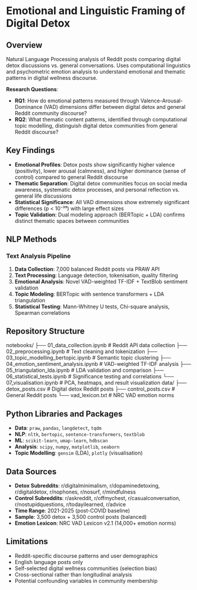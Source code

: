 # Emotional and Linguistic Framing of Digital Detox

## Overview
Natural Language Processing analysis of Reddit posts comparing digital detox discussions vs. general conversations. Uses computational linguistics and psychometric emotion analysis to understand emotional and thematic patterns in digital wellness discourse.

**Research Questions**: 
- **RQ1**: How do emotional patterns measured through Valence-Arousal-Dominance (VAD) dimensions differ between digital detox and general Reddit community discourse?
- **RQ2**: What thematic content patterns, identified through computational topic modelling, distinguish digital detox communities from general Reddit discourse?

## Key Findings
- **Emotional Profiles**: Detox posts show significantly higher valence (positivity), lower arousal (calmness), and higher dominance (sense of control) compared to general Reddit discourse
- **Thematic Separation**: Digital detox communities focus on social media awareness, systematic detox processes, and personal reflection vs. general life discussions
- **Statistical Significance**: All VAD dimensions show extremely significant differences (p < 10⁻³⁹) with large effect sizes
- **Topic Validation**: Dual modeling approach (BERTopic + LDA) confirms distinct thematic spaces between communities

## NLP Methods

### Text Analysis Pipeline
1. **Data Collection**: 7,000 balanced Reddit posts via PRAW API
2. **Text Processing**: Language detection, tokenisation, quality filtering
3. **Emotional Analysis**: Novel VAD-weighted TF-IDF + TextBlob sentiment validation
4. **Topic Modeling**: BERTopic with sentence transformers + LDA triangulation
5. **Statistical Testing**: Mann-Whitney U tests, Chi-square analysis, Spearman correlations

## Repository Structure
notebooks/
├── 01_data_collection.ipynb           # Reddit API data collection
├── 02_preprocessing.ipynb             # Text cleaning and tokenization
├── 03_topic_modelling_bertopic.ipynb  # Semantic topic clustering
├── 04_emotion_sentiment_analysis.ipynb # VAD-weighted TF-IDF analysis
├── 05_triangulation_lda.ipynb         # LDA validation and comparison
├── 06_statistical_tests.ipynb         # Significance testing and correlations
└── 07_visualisation.ipynb             # PCA, heatmaps, and result visualization
data/
├── detox_posts.csv                    # Digital detox Reddit posts
├── control_posts.csv                  # General Reddit posts
└── vad_lexicon.txt                    # NRC VAD emotion norms

## Python Libraries and Packages
- **Data**: `praw`, `pandas`, `langdetect`, `tqdm`
- **NLP**: `nltk`, `bertopic`, `sentence-transformers`, `textblob`
- **ML**: `scikit-learn`, `umap-learn`, `hdbscan`
- **Analysis**: `scipy`, `numpy`, `matplotlib`, `seaborn`
- **Topic Modelling**: `gensim` (LDA), `plotly` (visualisation)

## Data Sources
- **Detox Subreddits**: r/digitalminimalism, r/dopaminedetoxing, r/digitaldetox, r/nophones, r/nosurf, r/mindfulness
- **Control Subreddits**: r/askreddit, r/offmychest, r/casualconversation, r/nostupidquestions, r/todayilearned, r/advice
- **Time Range**: 2021-2025 (post-COVID baseline)
- **Sample**: 3,500 detox + 3,500 control posts (balanced)
- **Emotion Lexicon**: NRC VAD Lexicon v2.1 (14,000+ emotion norms)

## Limitations
- Reddit-specific discourse patterns and user demographics
- English language posts only
- Self-selected digital wellness communities (selection bias)
- Cross-sectional rather than longitudinal analysis
- Potential confounding variables in community membership
